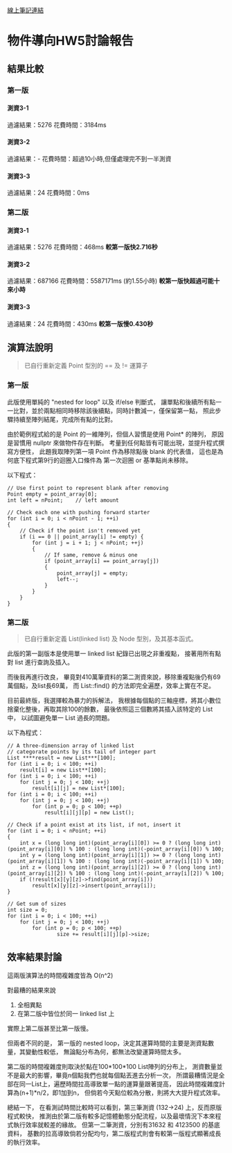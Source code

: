 [線上筆記連結](https://hackmd.io/@6R35tGUKTmC5_lms3b3V3g/HJSBL4aaH)

# 物件導向HW5討論報告

## 結果比較

### 第一版
#### 測資3-1
過濾結果：5276
花費時間：3184ms
#### 測資3-2
過濾結果：-
花費時間：超過10小時,但僅處理完不到一半測資
#### 測資3-3
過濾結果：24
花費時間：0ms

### 第二版
#### 測資3-1
過濾結果：5276
花費時間：468ms 
**較第一版快2.716秒**
#### 測資3-2
過濾結果：687166
花費時間：5587171ms (約1.55小時)
**較第一版快超過可能十來小時**
#### 測資3-3
過濾結果：24
花費時間：430ms 
**較第一版慢0.430秒**

## 演算法說明

>已自行重新定義 Point 型別的 == 及 != 運算子

### 第一版
此版使用單純的 "nested for loop" 以及 if/else 判斷式，
讓單點和後續所有點一一比對，並於兩點相同時移除該後續點，同時計數減一，僅保留第一點，
照此步驟持續至陣列結尾，完成所有點的比對。

由於範例程式給的是 Point 的一維陣列，但個人習慣是使用 Point* 的陣列，
原因是習慣用 nullptr 來做物件存在判斷。
考量到任何點皆有可能出現，並提升程式撰寫方便性，
此題我取陣列第一項 Point 作為移除點後 blank 的代表值，
這也是為何底下程式第9行的迴圈入口條件為 第一次迴圈 or 基準點尚未移除。

以下程式：
```cpp=1
// Use first point to represent blank after removing
Point empty = point_array[0];
int left = nPoint;    // left amount

// Check each one with pushing forward starter
for (int i = 0; i < nPoint - 1; ++i)
{
	// Check if the point isn't removed yet
	if (i == 0 || point_array[i] != empty) {
		for (int j = i + 1; j < nPoint; ++j)
		{
			// If same, remove & minus one
			if (point_array[i] == point_array[j])
			{
				point_array[j] = empty;
				left--;
			}
		}
	}
}
```

### 第二版
>已自行重新定義 List(linked list) 及 Node 型別，及其基本函式。

此版的第一副版本是使用單一 linked list 紀錄已出現之非重複點，
接著用所有點對 list 進行查詢及插入。

而後我再進行改良，
畢竟對410萬筆資料的第二測資來說，移除重複點後仍有69萬個點，及list長69萬，
而 List::find() 的方法即完全遍歷，效率上實在不足。

目前最終版，我選擇較為暴力的拆解法，
我根據每個點的三軸座標，將其小數位捨棄化整後，再取其除100的餘數，
最後依照這三個數將其插入該特定的 List 中，
以試圖避免單一 List 過長的問題。

以下為程式：
```cpp=1
// A three-dimension array of linked list
// categorate points by its tail of integer part
List ****result = new List***[100];
for (int i = 0; i < 100; ++i)
	result[i] = new List**[100];
for (int i = 0; i < 100; ++i)
	for (int j = 0; j < 100; ++j)
		result[i][j] = new List*[100];
for (int i = 0; i < 100; ++i)
	for (int j = 0; j < 100; ++j)
		for (int p = 0; p < 100; ++p)
			result[i][j][p] = new List();

// Check if a point exist at its list, if not, insert it
for (int i = 0; i < nPoint; ++i)
{
	int x = (long long int)(point_array[i][0]) >= 0 ? (long long int)(point_array[i][0]) % 100 : (long long int)(-point_array[i][0]) % 100;
	int y = (long long int)(point_array[i][1]) >= 0 ? (long long int)(point_array[i][1]) % 100 : (long long int)(-point_array[i][1]) % 100;
	int z = (long long int)(point_array[i][2]) >= 0 ? (long long int)(point_array[i][2]) % 100 : (long long int)(-point_array[i][2]) % 100;
	if (!result[x][y][z]->find(point_array[i]))
		result[x][y][z]->insert(point_array[i]);
}

// Get sum of sizes
int size = 0;
for (int i = 0; i < 100; ++i)
	for (int j = 0; j < 100; ++j)
		for (int p = 0; p < 100; ++p)
				size += result[i][j][p]->size;
```

## 效率結果討論

這兩版演算法的時間複雜度皆為 O(n^2)

對最糟的結果來說
1. 全相異點
2. 在第二版中皆位於同一 linked list 上

實際上第二版甚至比第一版慢。

但兩者不同的是，
第一版的 nested loop，決定其運算時間的主要是測資點數量，其變動性較低，
無論點分布為何，都無法改變運算時間太多。

第二版的時間複雜度則取決於點在100\*100\*100 List陣列的分布上，
測資數量並不是最大的影響，畢竟n個點我們也就每個點丟進去分析一次，
所謂最糟情況是全部在同一List上，遍歷時間拉高導致單一點的運算量跟著提高，
因此時間複雜度計算為(n+1)\*n/2，即1加到n，
但倘若今天點位較為分散，則將大大提升程式效率。

總結一下，
在看測試時間比較時可以看到，第三筆測資 (132->24) 上，反而原版程式較快，
推測由於第二版有較多記憶體動態分配流程，以及最壞情況下本來程式執行效率就較差的緣故。
但第一二筆測資，分別有31632 和 4123500 的基底資料，
基數的拉高導致倘若分配均勻，第二版程式則會有較第一版程式顯著成長的執行效率。